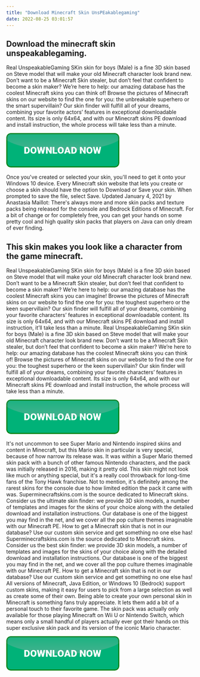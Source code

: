 ```yaml
---
title: "Download Minecraft Skin UnsPEakablegaming"
date: 2022-08-25 03:01:57
---
```


## Download the minecraft skin unspeakablegaming.

Real UnspeakableGaming SKin skin for boys (Male) is a fine 3D skin based on Steve model that will make your old Minecraft character look brand new. Don’t want to be a Minecraft Skin stealer, but don’t feel that confident to become a skin maker? We’re here to help: our amazing database has the coolest Minecraft skins you can think of! Browse the pictures of Minecraft skins on our website to find the one for you: the unbreakable superhero or the smart supervillain? Our skin finder will fulfill all of your dreams, combining your favorite actors’ features in exceptional downloadable content. Its size is only 64x64, and with our Minecraft skins PE download and install instruction, the whole process will take less than a minute.

[![button](https://github.com/minecraftbay/minecraftbay.github.io/blob/main/dlbutton.png?raw=true)](https://minecraftsync.com/download-minecraft-skin)


Once you've created or selected your skin, you'll need to get it onto your Windows 10 device. Every Minecraft skin website that lets you create or choose a skin should have the option to Download or Save your skin. When prompted to save the file, select Save.
Updated January 4, 2021 by Anastasia Maillot: There's always more and more skin packs and texture packs being released for the console and Bedrock Editions of Minecraft. For a bit of change or for completely free, you can get your hands on some pretty cool and high quality skin packs that players on Java can only dream of ever finding.

## This skin makes you look like a character from the game minecraft.

Real UnspeakableGaming SKin skin for boys (Male) is a fine 3D skin based on Steve model that will make your old Minecraft character look brand new. Don’t want to be a Minecraft Skin stealer, but don’t feel that confident to become a skin maker? We’re here to help: our amazing database has the coolest Minecraft skins you can imagine! Browse the pictures of Minecraft skins on our website to find the one for you: the toughest superhero or the keen supervillain? Our skin finder will fulfill all of your dreams, combining your favorite characters’ features in exceptional downloadable content. Its size is only 64x64, and with our Minecraft skins PE download and install instruction, it’ll take less than a minute.
Real UnspeakableGaming SKin skin for boys (Male) is a fine 3D skin based on Steve model that will make your old Minecraft character look brand new. Don’t want to be a Minecraft Skin stealer, but don’t feel that confident to become a skin maker? We’re here to help: our amazing database has the coolest Minecraft skins you can think of! Browse the pictures of Minecraft skins on our website to find the one for you: the toughest superhero or the keen supervillain? Our skin finder will fulfill all of your dreams, combining your favorite characters’ features in exceptional downloadable content. Its size is only 64x64, and with our Minecraft skins PE download and install instruction, the whole process will take less than a minute.

[![button](https://github.com/minecraftbay/minecraftbay.github.io/blob/main/dlbutton.png?raw=true)](https://minecraftsync.com/download-minecraft-skin)


It's not uncommon to see Super Mario and Nintendo inspired skins and content in Minecraft, but this Mario skin in particular is very special, because of how narrow its release was. It was within a Super Mario themed skin pack with a bunch of other famous Nintendo characters, and the pack was initially released in 2016, making it pretty old.
This skin might not look like much or anything special, but it's a really cool throwback for long-time fans of the Tony Hawk franchise. Not to mention, it's definitely among the rarest skins for the console due to how limited edition the pack it came with was.
Superminecraftskins.com is the source dedicated to Minecraft skins. Consider us the ultimate skin finder: we provide 3D skin models, a number of templates and images for the skins of your choice along with the detailed download and installation instructions. Our database is one of the biggest you may find in the net, and we cover all the pop culture themes imaginable with our Minecraft PE. How to get a Minecraft skin that is not in our database? Use our custom skin service and get something no one else has!
Superminecraftskins.com is the source dedicated to Minecraft skins. Consider us the best skin finder: we provide 3D skin models, a number of templates and images for the skins of your choice along with the detailed download and installation instructions. Our database is one of the biggest you may find in the net, and we cover all the pop culture themes imaginable with our Minecraft PE. How to get a Minecraft skin that is not in our database? Use our custom skin service and get something no one else has!
All versions of Minecraft, Java Edition, or Windows 10 (Bedrock) support custom skins, making it easy for users to pick from a large selection as well as create some of their own. Being able to create your own personal skin in Minecraft is something fans truly appreciate. It lets them add a bit of a personal touch to their favorite game.
The skin pack was actually only available for those playing Minecraft on Wii U or Nintendo Switch, which means only a small handful of players actually ever got their hands on this super exclusive skin pack and its version of the iconic Mario character.


[![button](https://github.com/minecraftbay/minecraftbay.github.io/blob/main/dlbutton.png?raw=true)](https://minecraftsync.com/download-minecraft-skin)